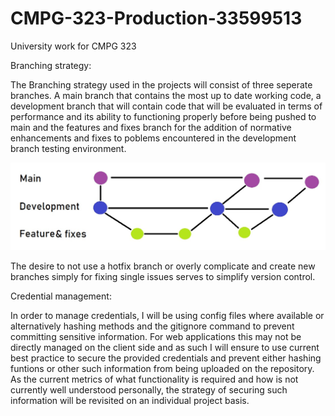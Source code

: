 # CMPG-323-Production-33599513

University work for CMPG 323

Branching strategy:

The Branching strategy used in the projects will consist of
three seperate branches. A main branch that contains the most
up to date working code, a development branch that will
contain code that will be evaluated in terms of performance
and its ability to functioning properly before being pushed
to main and the features and fixes branch for the addition 
of normative enhancements and fixes to poblems encountered
in the development branch testing environment.

<img src="33599513 branching strategy.jpg" width="600"/>

The desire to not use a hotfix branch or overly complicate
and create new branches simply for fixing single issues
serves to simplify version control.

Credential management:

In order to manage credentials, I will be using config files where
available or alternatively hashing methods and the gitignore
command to prevent committing sensitive information. 
For web applications this may not be directly managed on the client
side and as such I will ensure to use current best practice to 
secure the provided credentials and prevent either hashing
funtions or other such information from being uploaded on the
repository. As the current metrics of what functionality is
required and how is not currently well understood personally, 
the strategy of securing such information will be revisited
on an individual project basis.

